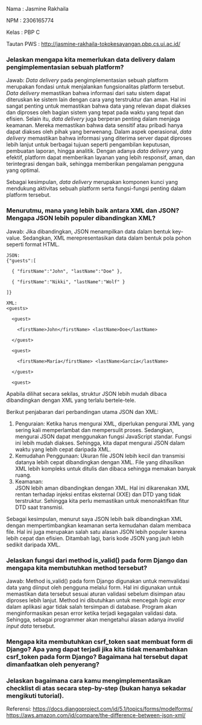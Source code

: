 Nama : Jasmine Rakhaila

NPM : 2306165774

Kelas : PBP C

Tautan PWS : http://jasmine-rakhaila-tokokesayangan.pbp.cs.ui.ac.id/
 
 ### Jelaskan mengapa kita memerlukan data delivery dalam pengimplementasian sebuah platform?
Jawab: _Data delivery_ pada pengimplementasian sebuah platform merupakan fondasi untuk menjalankan fungsionalitas platform tersebut. _Data delivery_ memastikan bahwa informasi dari satu sistem dapat diteruskan ke sistem lain dengan cara yang terstruktur dan aman. Hal ini sangat penting untuk memastikan bahwa data yang relevan dapat diakses dan diproses oleh bagian sistem yang tepat pada waktu yang tepat dan efisien. Selain itu, _data delivery_ juga berperan penting dalam menjaga keamanan. Mereka memastikan bahwa data sensitif atau pribadi hanya dapat diakses oleh pihak yang berwenang. Dalam aspek operasional, _data delivery_ memastikan bahwa informasi yang diterima server dapat diproses lebih lanjut untuk berbagai tujuan seperti pengambilan keputusan, pembuatan laporan, hingga analitik. Dengan adanya _data delivery_ yang efektif, platform dapat memberikan layanan yang lebih responsif, aman, dan terintegrasi dengan baik, sehingga memberikan pengalaman pengguna yang optimal.

Sebagai kesimpulan, _data delivery_ merupakan komponen kunci yang mendukung aktivitas sebuah platform serta fungsi-fungsi penting dalam platform tersebut.

 ### Menurutmu, mana yang lebih baik antara XML dan JSON? Mengapa JSON lebih populer dibandingkan XML?
Jawab: Jika dibandingkan, JSON menampilkan data dalam bentuk key-value. Sedangkan, XML merepresentasikan data dalam bentuk pola pohon seperti format HTML.
```
JSON:
{"guests":[

  { "firstName":"John", "lastName":"Doe" },

  { "firstName":"Nikki", "lastName":"Wolf" }

]}

XML:
<guests>

  <guest>

    <firstName>John</firstName> <lastName>Doe</lastName>

  </guest>

  <guest>

    <firstName>María</firstName> <lastName>García</lastName>

  </guest>

  <guest>
```
Apabila dilihat secara sekilas, struktur JSON lebih mudah dibaca dibandingkan dengan XML yang terlalu bertele-tele.

Berikut penjabaran dari perbandingan utama JSON dan XML:
1. Penguraian: Ketika harus mengurai XML, diperlukan  pengurai XML yang sering kali memperlambat dan mempersulit proses. Sedangkan, mengurai JSON dapat menggunakan fungsi JavaScript standar. Fungsi ini lebih mudah diakses. Sehingga, kita dapat mengurai JSON dalam waktu yang lebih cepat daripada XML.
2. Kemudahan Penggunaan: Ukuran file JSON lebih kecil dan transmisi datanya lebih cepat dibandingkan dengan XML. File yang dihasilkan XML lebih kompleks untuk ditulis dan dibaca sehingga memakan banyak ruang.
3. Keamanan: 	
JSON lebih aman dibandingkan dengan XML. Hal ini dikarenakan XML rentan terhadap injeksi entitas eksternal (XXE) dan DTD yang tidak terstruktur. Sehingga kita perlu memastikan untuk menonaktifkan fitur DTD saat transmisi.

Sebagai kesimpulan, menurut saya JSON lebih baik dibandingkan XML dengan mempertimbangkan keamanan serta kemudahan dalam membaca file. Hal ini juga merupakan salah satu alasan JSON lebih populer karena lebih cepat dan efisien. Ditambah lagi, baris kode JSON yang jauh lebih sedikit daripada XML.

 ### Jelaskan fungsi dari method is_valid() pada form Django dan mengapa kita membutuhkan method tersebut?
Jawab: Method is_valid() pada form Django digunakan untuk memvalidasi data yang diinput oleh pengguna melalui form. Hal ini digunakan untuk memastikan data tersebut sesuai aturan validasi sebelum disimpan atau diproses lebih lanjut. Method ini dibutuhkan untuk mencegah _logic error_ dalam aplikasi agar tidak salah tersimpan di database. Program akan menginformasikan pesan error ketika terjadi kegagalan validasi data. Sehingga, sebagai programmer akan mengetahui alasan adanya _invalid input data_ tersebut.

 ### Mengapa kita membutuhkan csrf_token saat membuat form di Django? Apa yang dapat terjadi jika kita tidak menambahkan csrf_token pada form Django? Bagaimana hal tersebut dapat dimanfaatkan oleh penyerang?


 ### Jelaskan bagaimana cara kamu mengimplementasikan checklist di atas secara step-by-step (bukan hanya sekadar mengikuti tutorial).


 Referensi:
 https://docs.djangoproject.com/id/5.1/topics/forms/modelforms/
 https://aws.amazon.com/id/compare/the-difference-between-json-xml/
